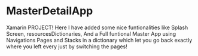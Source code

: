 # MasterDetailApp
Xamarin PROJECT! Here I have added some nice funtionalities like Splash Screen, resourcesDictionaries, And a Full funtional Master App using Navigations Pages and Stacks in a dictionary which let you go back exactly where you left every just by switching the pages!


